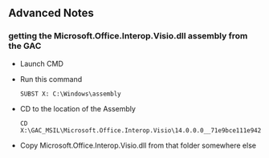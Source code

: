 ## Advanced Notes

### getting the Microsoft.Office.Interop.Visio.dll assembly from the GAC

* Launch CMD
* Run this command

  ```
  SUBST X: C:\Windows\assembly
  ```

* CD to the location of the Assembly

  ```
  CD X:\GAC_MSIL\Microsoft.Office.Interop.Visio\14.0.0.0__71e9bce111e9429c
  ```

* Copy Microsoft.Office.Interop.Visio.dll from that folder somewhere else



